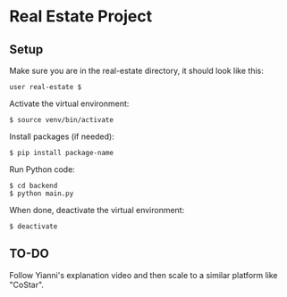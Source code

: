 # Real Estate Project

## Setup
 
Make sure you are in the real-estate directory, it should look like this: 
```
user real-estate $ 
```
Activate the virtual environment:
```
$ source venv/bin/activate
```
Install packages (if needed):
```
$ pip install package-name
```
Run Python code:
```
$ cd backend
$ python main.py
```
When done, deactivate the virtual environment:
```
$ deactivate
```

## TO-DO

Follow Yianni's explanation video and then scale to a similar platform like "CoStar".
